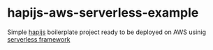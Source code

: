 # hapijs-aws-serverless-example

Simple [hapijs](https://hapijs.com/) boilerplate project ready to be deployed on AWS usinig [serverless framework](https://serverless.com/framework/)
